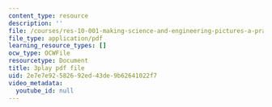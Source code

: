 ```yaml
---
content_type: resource
description: ''
file: /courses/res-10-001-making-science-and-engineering-pictures-a-practical-guide-to-presenting-your-work-spring-2016/2e7e7e92582692ed43de9b62641022f7_PBggBCnfbC8.pdf
file_type: application/pdf
learning_resource_types: []
ocw_type: OCWFile
resourcetype: Document
title: 3play pdf file
uid: 2e7e7e92-5826-92ed-43de-9b62641022f7
video_metadata:
  youtube_id: null
---
```

